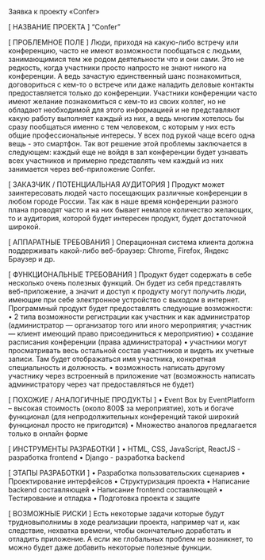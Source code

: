 Заявка к проекту «Confer»

[ НАЗВАНИЕ ПРОЕКТА ]
“Confer”

[ ПРОБЛЕМНОЕ ПОЛЕ ]
Люди, приходя на какую-либо встречу или конференцию, часто не имеют возможности пообщаться с людьми, занимающимися тем же родом деятельности что и они сами. Это не редкость, когда участники просто напросто не знают никого на конференции. А ведь зачастую единственный шанс познакомиться,  договориться с кем-то о встрече или даже наладить деловые контакты предоставляется только до конференции. Участники конференции часто имеют желание познакомиться с кем-то из своих коллег, но не обладают необходимой для этого информацией и не представляют какую работу выполняет каждый из них, а ведь многим хотелось бы сразу пообщаться именно с тем человеком, с которым у них есть общие профессиональные интересы. У всех под рукой чаще всего одна вещь - это смартфон. Так вот решение этой проблемы заключается в следующем: каждый еще не войдя в зал конференции будет узнавать всех участников и примерно представлять чем каждый из них занимается через веб-приложение Confer.

[ ЗАКАЗЧИК / ПОТЕНЦИАЛЬНАЯ АУДИТОРИЯ ]
Продукт может заинтересовать людей часто посещающих различные конференции в любом городе России. Так как в наше время конференции разного плана проводят часто и на них бывает немалое количество желающих, то и аудитория, которой будет интересен продукт, будет достаточной широкой.

[ АППАРАТНЫЕ ТРЕБОВАНИЯ ]
Операционная система клиента должна поддерживать какой-либо веб-браузер: Chrome, Firefox, Яндекс Браузер и др.

[ ФУНКЦИОНАЛЬНЫЕ ТРЕБОВАНИЯ ]
Продукт будет содержать в себе несколько очень полезных функций. Он будет из себя представлять веб-приложение, а значит и доступ к продукту могут получить люди, имеющие при себе электронное устройство с выходом в интернет.
Программный продукт будет предоставлять следующие возможности:
    • 2 типа возможности регистрации как участник и как администратор (администратор — организатор того или иного мероприятия; участник — клиент имеющий право присоединиться к мероприятию)
    • создание расписания конференции (права администратора)
    • участники могут просматривать весь остальной состав участников и видеть их учетные записи. Там будет отображаться имя участника, конкретная специальность и должность.
    • возможность написать другому участнику через встроенный в приложение чат (возможность написать администратору через чат предоставляться не будет)

[ ПОХОЖИЕ / АНАЛОГИЧНЫЕ ПРОДУКТЫ ]
    • Event Box by EventPlatform – высокая стоимость (около 800$ за мероприятие), хоть и богаче функционал (для непродолжительных конференций такой широкий функционал просто не пригодится)
    • Множество аналогов предлагается только в онлайн форме

[ ИНСТРУМЕНТЫ РАЗРАБОТКИ ]
    • HTML, CSS, JavaScript, ReactJS - разработка frontend
    • Django - разработка backend

[ ЭТАПЫ РАЗРАБОТКИ ]
    • Разработка пользовательских сценариев
    • Проектирование интерфейсов
    • Структуризация проекта
    • Написание backend составляющей
    • Написание frontend составляющей
    • Тестирование и отладка
    • Подготовка проекта к защите

[ ВОЗМОЖНЫЕ РИСКИ ]
Есть некоторые задачи которые будут трудновыполнимы в ходе реализации проекта, например чат и, как следствие, нехватка времени, чтобы окончательно доработать и отладить приложение. А если же глобальных проблем не возникнет, то можно будет даже добавить некоторые полезные функции.
